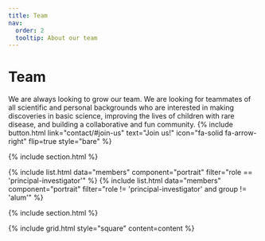```yaml
---
title: Team
nav:
  order: 2
  tooltip: About our team
---
```


# Team

We are always looking to grow our team. We are looking for teammates of all scientific and personal backgrounds who are interested in making discoveries in basic science, improving the lives of children with rare disease, and building a collaborative and fun community. {%
  include button.html
  link="contact/#join-us"
  text="Join us!"
  icon="fa-solid fa-arrow-right"
  flip=true
  style="bare"
%}

{% include section.html %}

{% include list.html data="members" component="portrait" filter="role == 'principal-investigator'" %}
{% include list.html data="members" component="portrait" filter="role != 'principal-investigator' and group != 'alum'" %}


{% include section.html %}
<!-- 
{% capture content %}

{% include figure.html image="images/photo.jpg" %}
{% include figure.html image="images/photo.jpg" %}
{% include figure.html image="images/photo.jpg" %}

{% endcapture %} -->

{% include grid.html style="square" content=content %}
